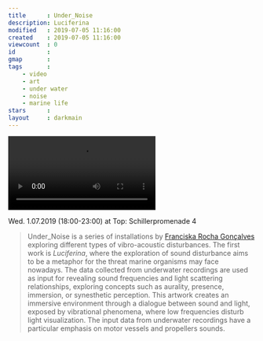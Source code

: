 ```yaml
---
title      : Under_Noise
description: Luciferina
modified   : 2019-07-05 11:16:00
created    : 2019-07-05 11:16:00
viewcount  : 0
id         : 
gmap       : 
tags       :
    - video
    - art
    - under water
    - noise
    - marine life
stars      : 
layout     : darkmain
---
```


![luciferina](luciferina.mp4)

Wed. 1.07.2019 (18:00-23:00) at Top: Schillerpromenade 4

> Under_Noise is a series of installations by [Franciska Rocha Gonçalves](https://franciscagoncalves.com) exploring different types of vibro-acoustic disturbances. The first work is *Luciferina*, where the exploration of sound disturbance aims to be a metaphor for the threat marine organisms may face nowadays. The data collected from underwater recordings are used as input for revealing sound frequencies and light scattering relationships, exploring concepts such as aurality, presence, immersion, or synesthetic perception. This artwork creates an immersive environment through a dialogue between sound and light, exposed by vibrational phenomena, where low frequencies disturb light visualization. The input data from underwater recordings have a particular emphasis on motor vessels and propellers sounds.

